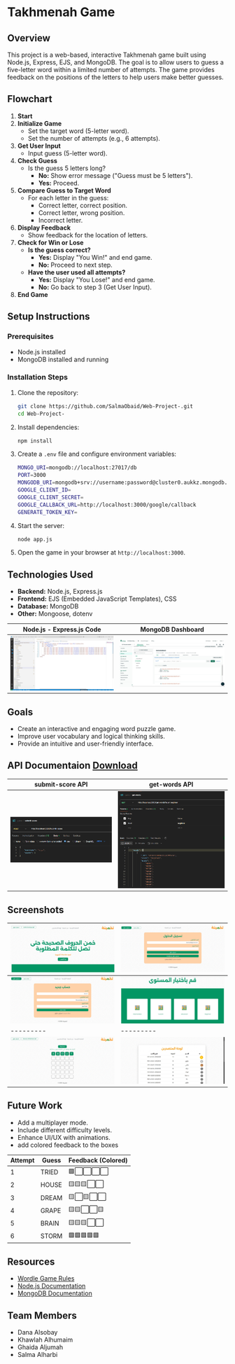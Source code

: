 # Takhmenah Game

## Overview
This project is a web-based, interactive Takhmenah game built using Node.js, Express, EJS, and MongoDB. The goal is to allow users to guess a five-letter word within a limited number of attempts. The game provides feedback on the positions of the letters to help users make better guesses.

## Flowchart
1. **Start**
2. **Initialize Game**
   - Set the target word (5-letter word).
   - Set the number of attempts (e.g., 6 attempts).
3. **Get User Input**
   - Input guess (5-letter word).
4. **Check Guess**
   - Is the guess 5 letters long?
     - **No:** Show error message ("Guess must be 5 letters").
     - **Yes:** Proceed.
5. **Compare Guess to Target Word**
   - For each letter in the guess:
     - Correct letter, correct position.
     - Correct letter, wrong position.
     - Incorrect letter.
6. **Display Feedback**
   - Show feedback for the location of letters.
7. **Check for Win or Lose**
   - **Is the guess correct?**
     - **Yes:** Display "You Win!" and end game.
     - **No:** Proceed to next step.
   - **Have the user used all attempts?**
     - **Yes:** Display "You Lose!" and end game.
     - **No:** Go back to step 3 (Get User Input).
8. **End Game**

## Setup Instructions
### Prerequisites
- Node.js installed
- MongoDB installed and running

### Installation Steps
1. Clone the repository:
   ```sh
   git clone https://github.com/SalmaObaid/Web-Project-.git
   cd Web-Project-
   ```
2. Install dependencies:
   ```sh
   npm install
   ```
3. Create a `.env` file and configure environment variables:
   ```sh
   MONGO_URI=mongodb://localhost:27017/db
   PORT=3000
   MONGODB_URI=mongodb+srv://username:password@cluster0.aukkz.mongodb.net/test?retryWrites=true&w=majority&appName=Cluster0
   GOOGLE_CLIENT_ID=
   GOOGLE_CLIENT_SECRET=
   GOOGLE_CALLBACK_URL=http://localhost:3000/google/callback
   GENERATE_TOKEN_KEY=
   ```
4. Start the server:
   ```sh
   node app.js
   ```
5. Open the game in your browser at `http://localhost:3000`.

## Technologies Used
- **Backend:** Node.js, Express.js
- **Frontend:** EJS (Embedded JavaScript Templates), CSS
- **Database:** MongoDB
- **Other:** Mongoose, dotenv

|Node.js - Express.js Code | MongoDB Dashboard|
|---------|---------|
![Game Screenshot](/public/img/code.jpg)|![Game Screenshot](/public/img/mongoDB.jpg)

## Goals
- Create an interactive and engaging word puzzle game.
- Improve user vocabulary and logical thinking skills.
- Provide an intuitive and user-friendly interface.

## API Documentaion [Download](./public/game.postman_collection.json)
**submit-score** API|**get-words** API
|---------|---------|
![Game Screenshot](/public/img/api1.png)|![Game Screenshot](/public/img/api2.png)

## Screenshots

![Game Screenshot](/public/img/screen1.jpg)|![Game Screenshot](/public/img/screen2.jpg)
|---------|---------|
![Game Screenshot](/public/img/screen3.jpg)|![Game Screenshot](/public/img/screen4.jpg)
|---------|---------|
![Game Screenshot](/public/img/screen5.jpg)|![Game Screenshot](/public/img/screen6.jpg)


## Future Work
- Add a multiplayer mode.
- Include different difficulty levels.
- Enhance UI/UX with animations.
- add colored feedback to the boxes

| Attempt | Guess   | Feedback (Colored)  |
|---------|---------|-----------|
| 1       | TRIED   | 🟩⬜⬜⬜⬜ |
| 2       | HOUSE   | 🟨🟨🟨⬜⬜ |
| 3       | DREAM   | 🟨⬜🟨⬜⬜ |
| 4       | GRAPE   | 🟨🟨⬜⬜🟨 |
| 5       | BRAIN   | 🟨🟨🟨⬜⬜ |
| 6       | STORM   | 🟩🟩🟩🟩🟩 |

## Resources
- [Wordle Game Rules](https://www.nytimes.com/games/wordle/index.html)
- [Node.js Documentation](https://nodejs.org/en/docs/)
- [MongoDB Documentation](https://www.mongodb.com/docs/)

## Team Members
- Dana Alsobay
- Khawlah Alhumaim
- Ghaida Aljumah
- Salma Alharbi
